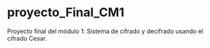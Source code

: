 # proyecto_Final_CM1
Proyecto final del módulo 1: Sistema de cifrado y decifrado usando el cifrado Cesar.
